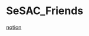# SeSAC_Friends

<a href="https://lumpy-chip-1b8.notion.site/7fdd2ffb1a7e470cb2b154aa4bba92a1">notion</a>
